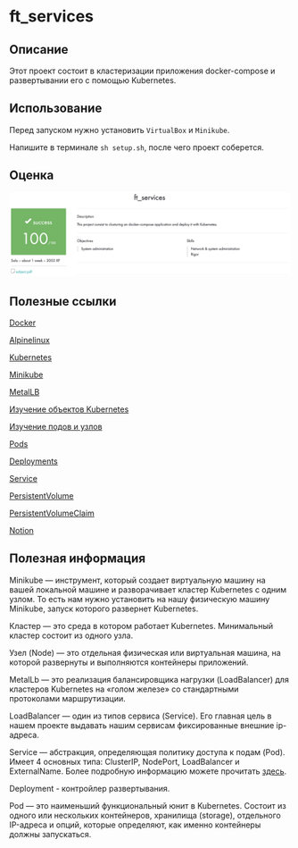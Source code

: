 # ft_services

## Описание

Этот проект состоит в кластеризации приложения docker-compose и развертывании его с помощью Kubernetes.

## Использование

Перед запуском нужно установить ``VirtualBox`` и ``Minikube``.

Напишите в терминале ``sh setup.sh``, после чего проект соберется.

## Оценка

![alt tag](media/appraisal_ft_services.png "Оценка проекта ft_services")

## Полезные ссылки

[Docker](https://habr.com/ru/company/ruvds/blog/438796/)

[Alpinelinux](https://wiki.alpinelinux.org/wiki/Tutorials_and_Howtos)

[Kubernetes](https://kubernetes.io/docs/home/)

[Minikube](https://minikube.sigs.k8s.io/docs/start/)

[MetalLB](https://metallb.universe.tf/)

[Изучение объектов Kubernetes](https://kubernetes.io/ru/docs/concepts/overview/working-with-objects/kubernetes-objects/)

[Изучение подов и узлов](https://kubernetes.io/ru/docs/tutorials/kubernetes-basics/explore/explore-intro/)

[Pods](https://kubernetes.io/docs/concepts/workloads/pods/)

[Deployments](https://kubernetes.io/docs/concepts/workloads/controllers/deployment/)

[Service](https://kubernetes.io/docs/concepts/services-networking/service/)

[PersistentVolume](https://kubernetes.io/docs/tasks/configure-pod-container/configure-persistent-volume-storage/#create-a-persistentvolume)

[PersistentVolumeClaim](https://kubernetes.io/docs/tasks/configure-pod-container/configure-persistent-volume-storage/#create-a-persistentvolumeclaim)

[Notion](https://www.notion.so/ft_services-e0700a527d0d45039388f65087c23b21)

## Полезная информация

Minikube — инструмент, который создает виртуальную машину на вашей локальной машине и разворачивает кластер Kubernetes c одним узлом. То есть нам нужно установить на нашу физическую машину Minikube, запуск которого развернет Kubernetes.

Кластер — это среда в котором работает Kubernetes. Минимальный кластер состоит из одного узла.

Узел (Node) — это отдельная физическая или виртуальная машина, на которой развернуты и выполняются контейнеры приложений.

MetalLb — это реализация балансировщика нагрузки (LoadBalancer) для кластеров Kubernetes на «голом железе» со стандартными протоколами маршрутизации.

LoadBalancer — один из типов сервиса (Service). Его главная цель в нашем проекте выдавать нашим сервисам фиксированные внешние ip-адреса.

Service — абстракция, определяющая политику доступа к подам (Pod). Имеет 4 основных типа: ClusterIP, NodePort, LoadBalancer и ExternalName. Более подробную информацию можете прочитать [здесь](https://kubernetes.io/ru/docs/tutorials/kubernetes-basics/expose/expose-intro/).

Deployment - контройлер развертывания.

Pod — это наименьший функциональный юнит в Kubernetes. Состоит из одного или нескольких контейнеров, хранилища (storage), отдельного IP-адреса и опций, которые определяют, как именно контейнеры должны запускаться.
